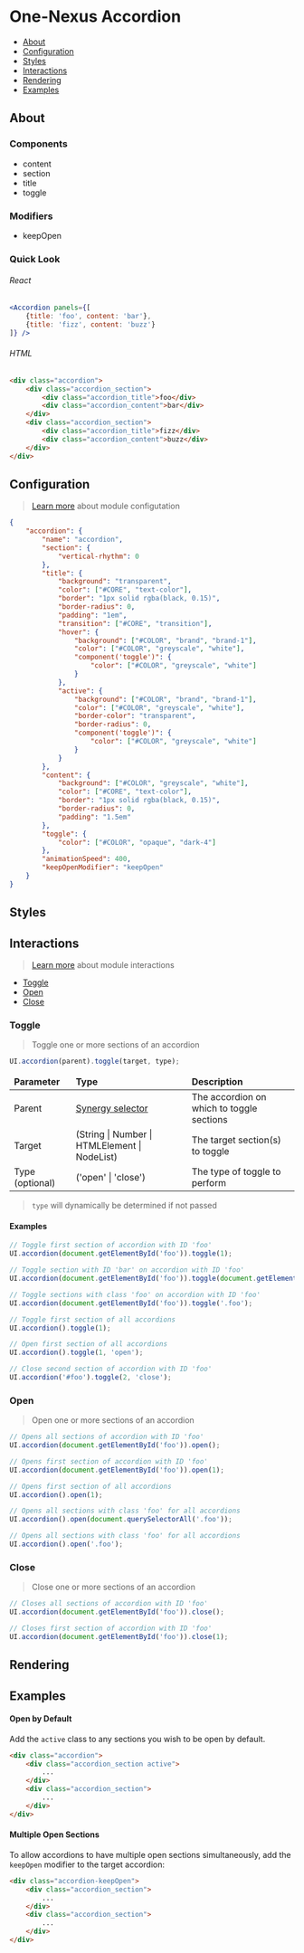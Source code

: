 # One-Nexus Accordion

* [About]()
* [Configuration]()
* [Styles]()
* [Interactions]()
* [Rendering]()
* [Examples]()

## About

### Components

* content
* section
* title
* toggle

### Modifiers

* keepOpen

### Quick Look

###### React

```jsx
<Accordion panels={[
    {title: 'foo', content: 'bar'},
    {title: 'fizz', content: 'buzz'}
]} />
```

###### HTML

```html
<div class="accordion">
    <div class="accordion_section">
        <div class="accordion_title">foo</div>
        <div class="accordion_content">bar</div>
    </div>
    <div class="accordion_section">
        <div class="accordion_title">fizz</div>
        <div class="accordion_content">buzz</div>
    </div>
</div>
```

## Configuration

> [Learn more]() about module configutation

```json
{
    "accordion": {
        "name": "accordion",
        "section": {
            "vertical-rhythm": 0
        },
        "title": {
            "background": "transparent",
            "color": ["#CORE", "text-color"],
            "border": "1px solid rgba(black, 0.15)",
            "border-radius": 0,
            "padding": "1em",
            "transition": ["#CORE", "transition"],
            "hover": {
                "background": ["#COLOR", "brand", "brand-1"],
                "color": ["#COLOR", "greyscale", "white"],
                "component('toggle')": {
                    "color": ["#COLOR", "greyscale", "white"]
                }
            },
            "active": {
                "background": ["#COLOR", "brand", "brand-1"],
                "color": ["#COLOR", "greyscale", "white"],
                "border-color": "transparent",
                "border-radius": 0,
                "component('toggle')": {
                    "color": ["#COLOR", "greyscale", "white"]
                }
            }
        },
        "content": {
            "background": ["#COLOR", "greyscale", "white"],
            "color": ["#CORE", "text-color"],
            "border": "1px solid rgba(black, 0.15)",
            "border-radius": 0,
            "padding": "1.5em"
        },
        "toggle": {
            "color": ["#COLOR", "opaque", "dark-4"]
        },
        "animationSpeed": 400,
        "keepOpenModifier": "keepOpen"
    }
}
```

## Styles

## Interactions

> [Learn more]() about module interactions

* [Toggle]()
* [Open]()
* [Close]()

### Toggle

> Toggle one or more sections of an accordion

```js
UI.accordion(parent).toggle(target, type);
```

<table>
    <thead>
        <tr>
            <td><b>Parameter</b></td>
            <td><b>Type</b></td>
            <td><b>Description<b/></td>
        </tr>
    </thead>
    <tbody>
        <tr>
            <td>Parent</td>
            <td><a href="#">Synergy selector</a></td>
            <td>The accordion on which to toggle sections</td>
        </tr>
        <tr>
            <td>Target</td>
            <td>(String | Number | HTMLElement | NodeList)</td>
            <td>The target section(s) to toggle</td>
        </tr>
        <tr>
            <td>Type (optional)</td>
            <td>('open' | 'close')</td>
            <td>The type of toggle to perform</td>
        </tr>
    </tbody>
</table>

> `type` will dynamically be determined if not passed

#### Examples

```js
// Toggle first section of accordion with ID 'foo'
UI.accordion(document.getElementById('foo')).toggle(1);

// Toggle section with ID 'bar' on accordion with ID 'foo'
UI.accordion(document.getElementById('foo')).toggle(document.getElementById('bar'));

// Toggle sections with class 'foo' on accordion with ID 'foo'
UI.accordion(document.getElementById('foo')).toggle('.foo');

// Toggle first section of all accordions
UI.accordion().toggle(1);

// Open first section of all accordions
UI.accordion().toggle(1, 'open');

// Close second section of accordion with ID 'foo'
UI.accordion('#foo').toggle(2, 'close');
```

### Open

> Open one or more sections of an accordion

```js
// Opens all sections of accordion with ID 'foo'
UI.accordion(document.getElementById('foo')).open();

// Opens first section of accordion with ID 'foo'
UI.accordion(document.getElementById('foo')).open(1);

// Opens first section of all accordions
UI.accordion().open(1);

// Opens all sections with class 'foo' for all accordions
UI.accordion().open(document.querySelectorAll('.foo'));

// Opens all sections with class 'foo' for all accordions
UI.accordion().open('.foo');
```

### Close

> Close one or more sections of an accordion

```js
// Closes all sections of accordion with ID 'foo'
UI.accordion(document.getElementById('foo')).close();

// Closes first section of accordion with ID 'foo'
UI.accordion(document.getElementById('foo')).close(1);
```

## Rendering

## Examples

#### Open by Default

Add the `active` class to any sections you wish to be open by default.

```html
<div class="accordion">
    <div class="accordion_section active">
        ...
    </div>
    <div class="accordion_section">
        ...
    </div>
</div>
```

#### Multiple Open Sections

To allow accordions to have multiple open sections simultaneously, add the `keepOpen` modifier to the target accordion:

```html
<div class="accordion-keepOpen">
    <div class="accordion_section">
        ...
    </div>
    <div class="accordion_section">
        ...
    </div>
</div>
```